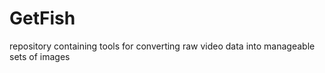 # GetFish
repository containing tools for converting raw video data into manageable sets of images 

